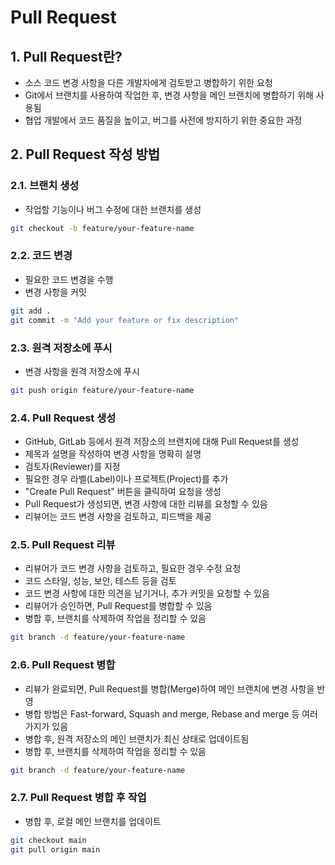 # Pull Request

## 1. Pull Request란?
- 소스 코드 변경 사항을 다른 개발자에게 검토받고 병합하기 위한 요청
- Git에서 브랜치를 사용하여 작업한 후, 변경 사항을 메인 브랜치에 병합하기 위해 사용됨
- 협업 개발에서 코드 품질을 높이고, 버그를 사전에 방지하기 위한 중요한 과정


## 2. Pull Request 작성 방법
### 2.1. 브랜치 생성
- 작업할 기능이나 버그 수정에 대한 브랜치를 생성
```bash
git checkout -b feature/your-feature-name
```

### 2.2. 코드 변경
- 필요한 코드 변경을 수행
- 변경 사항을 커밋
```bash
git add .
git commit -m "Add your feature or fix description"
```

### 2.3. 원격 저장소에 푸시
- 변경 사항을 원격 저장소에 푸시
```bash
git push origin feature/your-feature-name
```


### 2.4. Pull Request 생성
- GitHub, GitLab 등에서 원격 저장소의 브랜치에 대해 Pull Request를 생성
- 제목과 설명을 작성하여 변경 사항을 명확히 설명
- 검토자(Reviewer)를 지정
- 필요한 경우 라벨(Label)이나 프로젝트(Project)를 추가
- "Create Pull Request" 버튼을 클릭하여 요청을 생성
- Pull Request가 생성되면, 변경 사항에 대한 리뷰를 요청할 수 있음
- 리뷰어는 코드 변경 사항을 검토하고, 피드백을 제공

### 2.5. Pull Request 리뷰
- 리뷰어가 코드 변경 사항을 검토하고, 필요한 경우 수정 요청
- 코드 스타일, 성능, 보안, 테스트 등을 검토
- 코드 변경 사항에 대한 의견을 남기거나, 추가 커밋을 요청할 수 있음
- 리뷰어가 승인하면, Pull Request를 병합할 수 있음
- 병합 후, 브랜치를 삭제하여 작업을 정리할 수 있음
```bash
git branch -d feature/your-feature-name
```


### 2.6. Pull Request 병합
- 리뷰가 완료되면, Pull Request를 병합(Merge)하여 메인 브랜치에 변경 사항을 반영
- 병합 방법은 Fast-forward, Squash and merge, Rebase and merge 등 여러 가지가 있음
- 병합 후, 원격 저장소의 메인 브랜치가 최신 상태로 업데이트됨
- 병합 후, 브랜치를 삭제하여 작업을 정리할 수 있음
```bash
git branch -d feature/your-feature-name
```


### 2.7. Pull Request 병합 후 작업
- 병합 후, 로컬 메인 브랜치를 업데이트
```bash
git checkout main
git pull origin main
```


